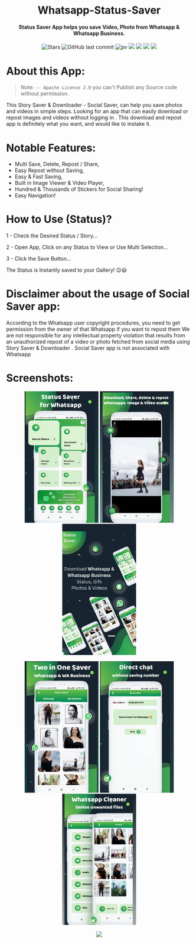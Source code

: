 <h1 align="center">Whatsapp-Status-Saver</h1>
  
<h4 align="center">Status Saver App helps you save Video, Photo from Whatsapp & Whatsapp Business.</h4>



<div align="center">

![Stars](https://img.shields.io/github/stars/AndroidWithRossyn/Whatsapp-Status-Saver)
![GitHub last commit](https://img.shields.io/github/last-commit/AndroidWithRossyn/Whatsapp-Status-Saver)
![pv](https://pageview.vercel.app/?github_user=Whatsapp-Status-Saver)
<a href="https://t.me/banrossyn" target="_blank"><img src="https://img.shields.io/badge/Telegram-%40banrossyn-28a8ea"></a>
<a href="https://wa.me/+919694260426/" target="_blank"><img src="https://img.shields.io/badge/whatsapp-%40+919694260426-28a8ea"></a>
<a href="https://www.linkedin.com/in/banrossyn/" target="_blank"><img src="https://img.shields.io/badge/LinkedIn-banrossyn-informational"></a>
<a href="mailto:banrossyn@gmail.com"><img src="https://img.shields.io/badge/Email-banrossyn%40gmail.com-blue"></a>

</div>


 # About this App:
 
>  Note: `-- Apache License 2.0` you can't Publish any Source code without permission.

This Story Saver & Downloader - Social Saver, can help you save photos and videos in simple steps.
Looking for an app that can easily download or repost images and videos without logging in .
This download and repost app is definitely what you want, and would like to instake it.

# Notable Features:
* Multi Save, Delete, Repost / Share,
* Easy Repost without Saving,
* Easy & Fast Saving,
* Built in Image Viewer & Video Player,
* Hundred & Thousands of Stickers for Social Sharing!
* Easy Navigation!
     

# How to Use (Status)?
1 - Check the Desired Status / Story...

2 - Open App, Click on any Status to View or Use Multi Selection...

3 - Click the Save Button...

The Status is Instantly saved to your Gallery! 😉😃
  

# Disclaimer about the usage of Social Saver app:

According to the Whatsapp user copyright procedures, you need to get permission from the owner of that Whatsapp if you want to repost them
We are not responsible for any intellectual property violation that results from an unauthorized repost of a video or photo fetched from social media using Story Saver & Downloader .
Social Saver app is not associated with Whatsapp



  
# Screenshots:

 <p align="center">
    <a>
      <img src="https://raw.githubusercontent.com/AndroidWithRossyn/Whatsapp-Status-Saver/main/screenshots/1%20(2).jpg" hight="400" width="200" />
    </a>
 <a>
      <img src="https://raw.githubusercontent.com/AndroidWithRossyn/Whatsapp-Status-Saver/main/screenshots/1%20(1).jpg" hight="400" width="200" />
    </a>
  <a>
      <img src="https://raw.githubusercontent.com/AndroidWithRossyn/Whatsapp-Status-Saver/main/screenshots/1%20(3).jpg" hight="400" width="200" />
    </a>
 
  </p>


 <p align="center">
    <a>
      <img src="https://raw.githubusercontent.com/AndroidWithRossyn/Whatsapp-Status-Saver/main/screenshots/1%20(4).jpg" hight="400" width="200" />
    </a>
        <a>
      <img src="https://raw.githubusercontent.com/AndroidWithRossyn/Whatsapp-Status-Saver/main/screenshots/1%20(5).jpg" hight="400" width="200" />
    </a> 
    <a>
      <img src="https://raw.githubusercontent.com/AndroidWithRossyn/Whatsapp-Status-Saver/main/screenshots/1%20(6).jpg" hight="400" width="200" />
    </a>
  </p>
  

<p align="center">
  <img src="https://capsule-render.vercel.app/api?type=waving&color=gradient&height=60&section=footer"/>
</p>

